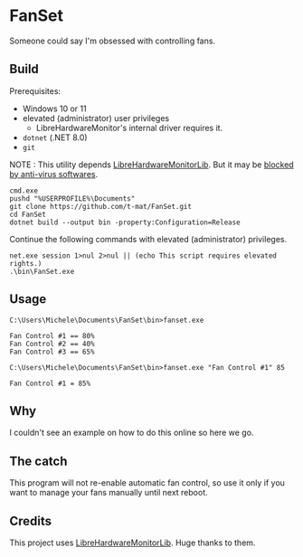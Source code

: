 # FanSet

Someone could say I'm obsessed with controlling fans.

## Build

Prerequisites:
 - Windows 10 or 11
 - elevated (administrator) user privileges
   - LibreHardwareMonitor's internal driver requires it.
 - `dotnet` (.NET 8.0)
 - `git`

NOTE : This utility depends [LibreHardwareMonitorLib](https://github.com/LibreHardwareMonitor/LibreHardwareMonitor).  But it may be [blocked by anti-virus softwares](https://github.com/LibreHardwareMonitor/LibreHardwareMonitor/issues/984).

```
cmd.exe
pushd "%USERPROFILE%\Documents"
git clone https://github.com/t-mat/FanSet.git
cd FanSet
dotnet build --output bin -property:Configuration=Release
```

Continue the following commands with elevated (administrator) privileges.

```
net.exe session 1>nul 2>nul || (echo This script requires elevated rights.)
.\bin\FanSet.exe
```

## Usage

```
C:\Users\Michele\Documents\FanSet\bin>fanset.exe

Fan Control #1 == 80%
Fan Control #2 == 40%
Fan Control #3 == 65%

C:\Users\Michele\Documents\FanSet\bin>fanset.exe "Fan Control #1" 85

Fan Control #1 = 85%

```

## Why
I couldn't see an example on how to do this online so here we go.

## The catch
This program will not re-enable automatic fan control, so use it only if you want to manage your fans manually until next reboot.

## Credits
This project uses [LibreHardwareMonitorLib](https://github.com/LibreHardwareMonitor/LibreHardwareMonitor). Huge thanks to them.
